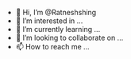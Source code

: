 - 👋 Hi, I’m @Ratneshshing
- 👀 I’m interested in ...
- 🌱 I’m currently learning ...
- 💞️ I’m looking to collaborate on ...
- 📫 How to reach me ...

<!---
Ratneshshing/Ratneshshing is a ✨ special ✨ repository because its `README.md` (this file) appears on your GitHub profile.
You can click the Preview link to take a look at your changes.
--->
